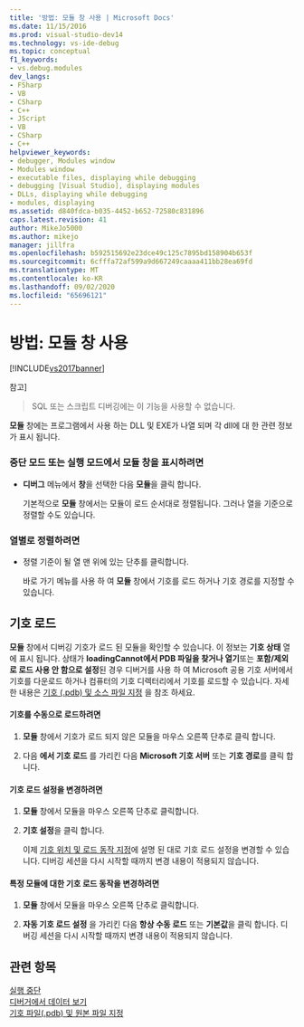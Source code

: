 ```yaml
---
title: '방법: 모듈 창 사용 | Microsoft Docs'
ms.date: 11/15/2016
ms.prod: visual-studio-dev14
ms.technology: vs-ide-debug
ms.topic: conceptual
f1_keywords:
- vs.debug.modules
dev_langs:
- FSharp
- VB
- CSharp
- C++
- JScript
- VB
- CSharp
- C++
helpviewer_keywords:
- debugger, Modules window
- Modules window
- executable files, displaying while debugging
- debugging [Visual Studio], displaying modules
- DLLs, displaying while debugging
- modules, displaying
ms.assetid: d840fdca-b035-4452-b652-72580c831896
caps.latest.revision: 41
author: MikeJo5000
ms.author: mikejo
manager: jillfra
ms.openlocfilehash: b592515692e23dce49c125c7895bd158904b653f
ms.sourcegitcommit: 6cfffa72af599a9d667249caaaa411bb28ea69fd
ms.translationtype: MT
ms.contentlocale: ko-KR
ms.lasthandoff: 09/02/2020
ms.locfileid: "65696121"
---
```

# <a name="how-to-use-the-modules-window"></a>방법: 모듈 창 사용
[!INCLUDE[vs2017banner](../includes/vs2017banner.md)]

참고]
> SQL 또는 스크립트 디버깅에는 이 기능을 사용할 수 없습니다.  
  
 **모듈** 창에는 프로그램에서 사용 하는 DLL 및 EXE가 나열 되며 각 dll에 대 한 관련 정보가 표시 됩니다.  
  
### <a name="to-display-the-modules-window-in-break-mode-or-in-run-mode"></a>중단 모드 또는 실행 모드에서 모듈 창을 표시하려면  
  
- **디버그** 메뉴에서 **창**을 선택한 다음 **모듈**을 클릭 합니다.  
  
     기본적으로 **모듈** 창에서는 모듈이 로드 순서대로 정렬됩니다. 그러나 열을 기준으로 정렬할 수도 있습니다.  
  
### <a name="to-sort-by-any-column"></a>열별로 정렬하려면  
  
- 정렬 기준이 될 열 맨 위에 있는 단추를 클릭합니다.  
  
     바로 가기 메뉴를 사용 하 여 **모듈** 창에서 기호를 로드 하거나 기호 경로를 지정할 수 있습니다.  
  
## <a name="loading-symbols"></a>기호 로드  
 **모듈** 창에서 디버깅 기호가 로드 된 모듈을 확인할 수 있습니다. 이 정보는 **기호 상태** 열에 표시 됩니다. 상태가 **loadingCannot에서 PDB 파일을 찾거나 열기**또는 **포함/제외로 로드 사용 안 함으로 설정**된 경우 디버거를 사용 하 여 Microsoft 공용 기호 서버에서 기호를 다운로드 하거나 컴퓨터의 기호 디렉터리에서 기호를 로드할 수 있습니다. 자세한 내용은 [기호 (.pdb) 및 소스 파일 지정](../debugger/specify-symbol-dot-pdb-and-source-files-in-the-visual-studio-debugger.md) 을 참조 하세요.  
  
#### <a name="to-load-symbols-manually"></a>기호를 수동으로 로드하려면  
  
1. **모듈** 창에서 기호가 로드 되지 않은 모듈을 마우스 오른쪽 단추로 클릭 합니다.  
  
2. 다음 **에서 기호 로드** 를 가리킨 다음 **Microsoft 기호 서버** 또는 **기호 경로**를 클릭 합니다.  
  
#### <a name="to-change-symbol-load-settings"></a>기호 로드 설정을 변경하려면  
  
1. **모듈** 창에서 모듈을 마우스 오른쪽 단추로 클릭합니다.  
  
2. **기호 설정**을 클릭 합니다.  
  
     이제 [기호 위치 및 로드 동작 지정](../debugger/specify-symbol-dot-pdb-and-source-files-in-the-visual-studio-debugger.md#BKMK_Specify_symbol_locations_and_loading_behavior)에 설명 된 대로 기호 로드 설정을 변경할 수 있습니다. 디버깅 세션을 다시 시작할 때까지 변경 내용이 적용되지 않습니다.  
  
#### <a name="to-change-symbol-load-behavior-for-a-specific-module"></a>특정 모듈에 대한 기호 로드 동작을 변경하려면  
  
1. **모듈** 창에서 모듈을 마우스 오른쪽 단추로 클릭합니다.  
  
2. **자동 기호 로드 설정** 을 가리킨 다음 **항상 수동 로드** 또는 **기본값**을 클릭 합니다. 디버깅 세션을 다시 시작할 때까지 변경 내용이 적용되지 않습니다.  
  
## <a name="see-also"></a>관련 항목  
 [실행 중단](https://msdn.microsoft.com/30fc4643-f337-4651-b1ff-f2de2c098d40)   
 [디버거에서 데이터 보기](../debugger/viewing-data-in-the-debugger.md)   
 [기호 파일(.pdb) 및 원본 파일 지정](../debugger/specify-symbol-dot-pdb-and-source-files-in-the-visual-studio-debugger.md)
